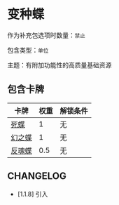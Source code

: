 # 变种蝶

作为补充包选项时数量：`禁止`

包含类型：`单位`

主题：有附加功能性的高质量基础资源

## 包含卡牌

卡牌 | 权重 | 解锁条件
--- | --- | ---
[死蝶](../卡牌/死蝶.md) | 1 | 无
[幻之蝶](../卡牌/幻之蝶.md) | 1 | 无
[反魂蝶](../卡牌/反魂蝶.md) | 0.5 | 无

## CHANGELOG

- [1.1.8] 引入

